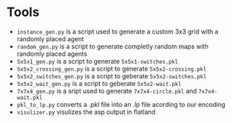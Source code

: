 # Tools
- `instance_gen.py` is a script used to generate a custom 3x3 grid with a randomly placed agent
- `random_gen.py` is a script to generate completly random maps with randomly placed agents
- `5x5x1_gen.py` is a script to generate `5x5x1-switches.pkl`
- `5x5x2_crossing_gen.py` is a script to generate `5x5x2-crossing.pkl`
- `5x5x2_switches_gen.py` is a script to geberate `5x5x2-switches.pkl`
- `5x5x2_wait_gen.py` is a script to geberate `5x5x2-wait.pkl`
- `7x7x4_gen.py` is a sript used to generate `7x7x4-circle.pkl` and `7x7x4-wait.pkl`
- `pkl_to_lp.py` converts a .pkl file into an .lp file acording to our encoding
- `visulizer.py` visulizes the asp output in flatland
